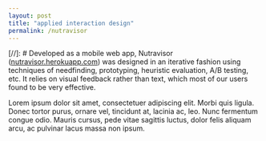 ```yaml
---
layout: post
title: "applied interaction design"
permalink: /nutravisor
---
```


<!-- <div align="justify" style="margin-bottom:15px;"> -->
[//]: # Developed as a mobile web app, Nutravisor (<a href="https://nutravisor.herokuapp.com/?username=test&hash=5baa61e4c9b93f3f0682250b6cf8331b7ee68fd8">nutravisor.herokuapp.com</a>) was designed in an iterative fashion using techniques of needfinding, prototyping, heuristic evaluation, A/B testing, etc. It relies on visual feedback rather than text, which most of our users found to be very effective.

Lorem ipsum dolor sit amet, consectetuer adipiscing elit. Morbi quis ligula. Donec tortor purus, ornare vel, tincidunt at, lacinia ac, leo. Nunc fermentum congue odio. Mauris cursus, pede vitae sagittis luctus, dolor felis aliquam arcu, ac pulvinar lacus massa non ipsum.
<!-- <br/> <br/> -->
<!-- <img src="files/log-a-meal.png" width="33%" style="border:1px solid lightgray;"> -->
<!-- <img src="files/suggested-foods.png" width="33%" style="border:1px solid lightgray; margin-left:5px;"> -->
<!-- </div> -->
